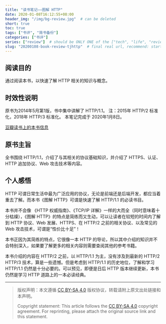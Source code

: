 ```yaml
---
title: "读书笔记——图解 HTTP"
date: 2020-01-08T16:12:55+08:00
header_img: "/img/bg-review.jpg"  # can be deleted
short: true
toc: true
tags: ["书评", "简书备份"]
categories: ["书评"]
series: ["review"]  # should be ONLY ONE of the ["tech", "life", "review"]
slug: "20200108-book-review-tjhttp"  # final real url, recommend: start by date, follow lower case words with hyphen splitter. E.g., `20230316-text-title`
---
```


## 阅读目的

通过阅读本书，以快速了解 HTTP 相关的知识与概念。

## 时效性说明

原书为2014年5月第1版，书中集中讲解了 HTTP/1.1。
注：2015年 HTTP/2 标准化，2018年 HTTP/3 标准化。
本笔记完成于 2020年1月8日。

[豆瓣读书上的本书信息](https://book.douban.com/subject/25863515/)

## 原书主旨

全书围绕 HTTP/1.1，介绍了与其相关的协议基础知识，并介绍了 HTTPS、认证、HTTP 追加协议、Web 攻击技术等内容。

## 个人感悟

HTTP 可谓日常生活中最为广泛应用的协议，无论是前端还是后端开发，都应当着重去了解。而本书《图解 HTTP》可谓是快速了解 HTTP/1.1 的必读书目。

本书并不会像 《HTTP 权威指南》、《TCP/IP 详解》一样的大而全（同时意味着十分枯燥），《图解 HTTP》的特点是简练而又生动，可以让读者在较短的时间内了解到 HTTP 协议、Web 发展、HTTPS、在 HTTP/2 之前的相关协议、以及常见的 Web 攻击技术，可谓是“性价比十足”！

本书正因为其简练的特点，它很像一本 HTTP 的导论，所以其中介绍的知识并不会特别深入，如果要了解更多的相关内容则需要查阅其他的参考书籍。

本书介绍的内容在 HTTP/2 之前，以 HTTP/1.1 为主，没有涉及到最新的 HTTP/2 HTTP/3 技术，算是一些遗憾。但是考虑到 HTTP/1.1 的历史地位，了解和学习 HTTP/1.1 仍然是十分必要的。可以预见，即便是日后 HTTP 版本继续更新，本书仍然是学习 HTTP 道路上的一本必读经典。

---

> 版权声明：本文遵循 [CC BY-SA 4.0](https://creativecommons.org/licenses/by-sa/4.0/deed.zh) 版权协议，转载请附上原文出处链接和本声明。
>
> Copyright statement: This article follows the [CC BY-SA 4.0](https://creativecommons.org/licenses/by-sa/4.0/deed.en) copyright agreement. For reprinting, please attach the original source link and this statement.
